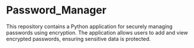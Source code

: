# Password_Manager
This repository contains a Python application for securely managing passwords using encryption. The application allows users to add and view encrypted passwords, ensuring sensitive data is protected.
